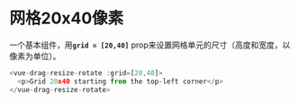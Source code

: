 # 网格20x40像素

一个基本组件，用<b>`grid = [20,40]`</b> prop来设置网格单元的尺寸（高度和宽度，以像素为单位）。

~~~js
<vue-drag-resize-rotate :grid=[20,40]>
  <p>Grid 20x40 starting from the top-left corner</p>
</vue-drag-resize-rotate>
~~~

